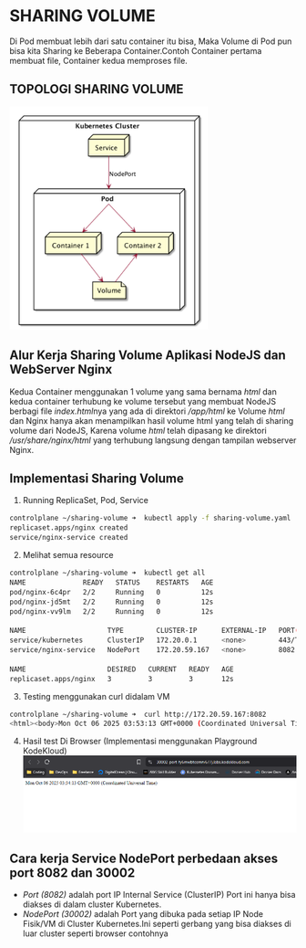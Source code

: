 # SHARING VOLUME
 Di Pod membuat lebih dari satu container itu bisa, Maka Volume di Pod pun bisa kita Sharing ke Beberapa Container.Contoh Container pertama membuat file, Container kedua memproses file.

## TOPOLOGI SHARING VOLUME
![topologi-sharing-volume](./image/topologi-sharing-volume.png)

## Alur Kerja Sharing Volume Aplikasi NodeJS dan WebServer Nginx
Kedua Container menggunakan 1 volume yang sama bernama *html* dan kedua container terhubung ke volume tersebut yang membuat NodeJS berbagi file *index.html*nya yang ada di direktori */app/html* ke Volume *html* dan Nginx hanya akan menampilkan hasil volume html yang telah di sharing volume dari NodeJS, Karena volume *html* telah dipasang ke direktori */usr/share/nginx/html* yang terhubung langsung dengan tampilan webserver Nginx.

## Implementasi Sharing Volume

1. Running ReplicaSet, Pod, Service
```bash 
controlplane ~/sharing-volume ➜  kubectl apply -f sharing-volume.yaml 
replicaset.apps/nginx created
service/nginx-service created
```

2. Melihat semua resource
```bash 
controlplane ~/sharing-volume ➜  kubectl get all
NAME              READY   STATUS    RESTARTS   AGE
pod/nginx-6c4pr   2/2     Running   0          12s
pod/nginx-jd5mt   2/2     Running   0          12s
pod/nginx-vv9lm   2/2     Running   0          12s

NAME                    TYPE        CLUSTER-IP      EXTERNAL-IP   PORT(S)          AGE
service/kubernetes      ClusterIP   172.20.0.1      <none>        443/TCP          64s
service/nginx-service   NodePort    172.20.59.167   <none>        8082:30002/TCP   12s

NAME                    DESIRED   CURRENT   READY   AGE
replicaset.apps/nginx   3         3         3       12s
```

3. Testing menggunakan curl didalam VM
```bash 
controlplane ~/sharing-volume ➜  curl http://172.20.59.167:8082
<html><body>Mon Oct 06 2025 03:53:13 GMT+0000 (Coordinated Universal Time)</body></html>
```

4. Hasil test Di Browser (Implementasi menggunakan Playground KodeKloud)
![hasil-browser-sharing-volume](./image/hasil-browser-sharing-volume.png)

## Cara kerja Service NodePort perbedaan akses port 8082 dan 30002
- *Port (8082)* adalah port IP Internal Service (ClusterIP) Port ini hanya bisa diakses di dalam cluster Kubernetes.
- *NodePort (30002)* adalah Port yang dibuka pada setiap IP Node Fisik/VM di Cluster Kubernetes.Ini seperti gerbang yang bisa diakses di luar cluster seperti browser contohnya